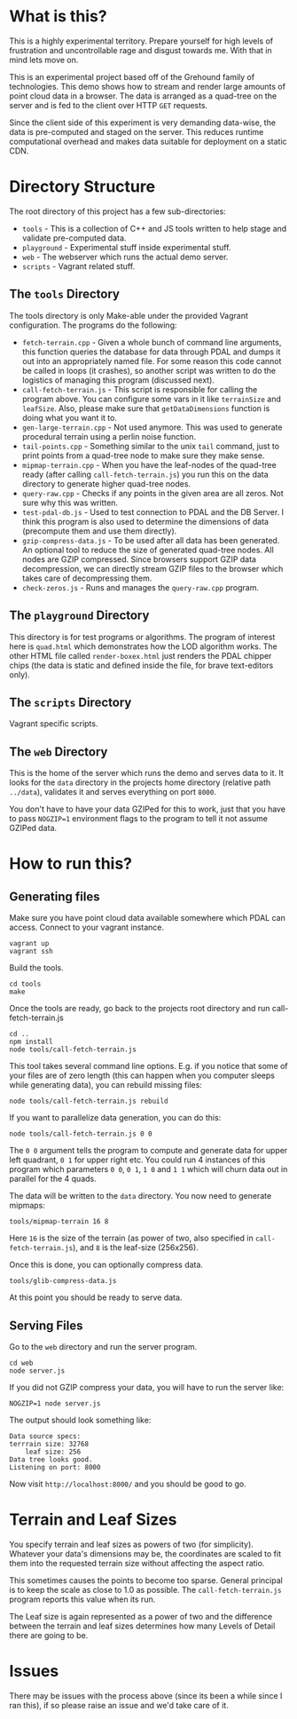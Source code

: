 # What is this?
This is a highly experimental territory.  Prepare yourself for high levels of frustration and uncontrollable rage and disgust towards me.  With that in mind lets move on.

This is an experimental project based off of the Grehound family of technologies.  This demo shows how to stream and render large amounts of point cloud data in a browser.  The data is arranged as a quad-tree on the server and is fed to the client over HTTP `GET` requests.

Since the client side of this experiment is very demanding data-wise, the data is pre-computed and staged on the server.  This reduces runtime computational overhead and makes data suitable for deployment on a static CDN.

# Directory Structure
The root directory of this project has a few sub-directories:

- `tools` - This is a collection of C++ and JS tools written to help stage and validate pre-computed data.
- `playground` - Experimental stuff inside experimental stuff.
- `web` - The webserver which runs the actual demo server.
- `scripts` - Vagrant related stuff.

## The `tools` Directory
The tools directory is only Make-able under the provided Vagrant configuration.  The programs do the following:

- `fetch-terrain.cpp` - Given a whole bunch of command line arguments, this function queries the database for data through PDAL and dumps it out into an appropriately named file.  For some reason this code cannot be called in loops (it crashes), so another script was written to do the logistics of managing this program (discussed next).
- `call-fetch-terrain.js` - This script is responsible for calling the program above.  You can configure some vars in it like `terrainSize` and `leafSize`.  Also, please make sure that `getDataDimensions` function is doing what you want it to.
- `gen-large-terrain.cpp` - Not used anymore.  This was used to generate procedural terrain using a perlin noise function.
- `tail-points.cpp` - Something similar to the unix `tail` command, just to print points from a quad-tree node to make sure they make sense.
- `mipmap-terrain.cpp` - When you have the leaf-nodes of the quad-tree ready (after calling `call-fetch-terrain.js`) you run this on the data directory to generate higher quad-tree nodes.
- `query-raw.cpp` - Checks if any points in the given area are all zeros.  Not sure why this was written.
- `test-pdal-db.js` - Used to test connection to PDAL and the DB Server.  I think this program is also used to determine the dimensions of data (precompute them and use them directly).
- `gzip-compress-data.js` - To be used after all data has been generated.  An optional tool to reduce the size of generated quad-tree nodes.  All nodes are GZIP compressed.  Since browsers support GZIP data decompression, we can directly stream GZIP files to the browser which takes care of decompressing them.
- `check-zeros.js` - Runs and manages the `query-raw.cpp` program.

## The `playground` Directory
This directory is for test programs or algorithms.  The program of interest here is `quad.html` which demonstrates how the LOD algorithm works.  The other HTML file called `render-boxex.html` just renders the PDAL chipper chips (the data is static and defined inside the file, for brave text-editors only).

## The `scripts` Directory
Vagrant specific scripts.

## The `web` Directory
This is the home of the server which runs the demo and serves data to it.  It looks for the `data` directory in the projects home directory (relative path `../data`), validates it and serves everything on port `8000`.

You don't have to have your data GZIPed for this to work, just that you have to pass `NOGZIP=1` environment flags to the program to tell it not assume GZIPed data.


# How to run this?
## Generating files

Make sure you have point cloud data available somewhere which PDAL can access.  Connect to your vagrant instance.

    vagrant up
    vagrant ssh

Build the tools.

    cd tools
    make

Once the tools are ready, go back to the projects root directory and run call-fetch-terrain.js

    cd ..
    npm install
    node tools/call-fetch-terrain.js
    
This tool takes several command line options.  E.g. if you notice that some of your files are of zero length (this can happen when you computer sleeps while generating data), you can rebuild missing files:

    node tools/call-fetch-terrain.js rebuild
    
If you want to parallelize data generation, you can do this:

    node tools/call-fetch-terrain.js 0 0
    
The `0 0` argument tells the program to compute and generate data for upper left quadrant, `0 1` for upper right etc.  You could run 4 instances of this program which parameters `0 0`, `0 1`, `1 0` and `1 1` which will churn data out in parallel for the 4 quads.

The data will be written to the `data` directory.  You now need to generate mipmaps:

    tools/mipmap-terrain 16 8
    
Here `16` is the size of the terrain (as power of two, also specified in `call-fetch-terrain.js`), and `8` is the leaf-size (256x256).

Once this is done, you can optionally compress data.

    tools/glib-compress-data.js
    
At this point you should be ready to serve data.
  

## Serving Files

Go to the `web` directory and run the server program.

    cd web
    node server.js
    
If you did not GZIP compress your data, you will have to run the server like:

    NOGZIP=1 node server.js
    
    
    
The output should look something like:
    
    Data source specs:
    terrrain size: 32768
        leaf size: 256
    Data tree looks good.
    Listening on port: 8000

Now visit `http://localhost:8000/` and you should be good to go.

# Terrain and Leaf Sizes
You specify terrain and leaf sizes as powers of two (for simplicity).  Whatever your data's dimensions may be, the coordinates are scaled to fit them into the requested terrain size without affecting the aspect ratio.

This sometimes causes the points to become too sparse. General principal is to keep the scale as close to 1.0 as possible.  The `call-fetch-terrain.js` program reports this value when its run.

The Leaf size is again represented as a power of two and the difference between the terrain and leaf sizes determines how many Levels of Detail there are going to be.

# Issues
There may be issues with the process above (since its been a while since I ran this), if so please raise an issue and we'd take care of it.
